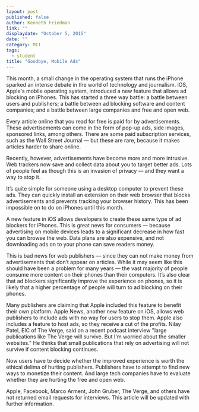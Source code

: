 ```yaml
---
layout: post
published: false
author: Kenneth Friedman
link: ""
displaydate: "October 5, 2015"
date: ""
category: MIT
tags: 
  - student
title: "Goodbye, Mobile Ads"
---
```



This month, a small change in the operating system that runs the iPhone sparked an intense debate in the world of technology and journalism. iOS, Apple's mobile operating system, introduced a new feature that allows ad blocking on iPhones. This has started a three way battle: a battle between users and publishers; a battle between ad blocking software and content companies; and a battle between large companies and free and open web.



Every article online that you read for free is paid for by advertisements. These advertisements can come in the form of pop-up ads, side images, sponsored links, among others. There are some paid subscription services, such as the Wall Street Journal — but these are rare, because it makes articles harder to share online.

Recently, however, advertisements have become more and more intrusive. Web trackers now save and collect data about you to target better ads. Lots of people feel as though this is an invasion of privacy — and they want a way to stop it.

It’s quite simple for someone using a desktop computer to prevent these ads. They can quickly install an extension on their web browser that blocks advertisements and prevents tracking your browser history. This has been impossible on to do on iPhones until this month.

A new feature in iOS allows developers to create these same type of ad blockers for iPhones. This is great news for consumers — because advertising on mobile devices leads to a significant decrease in how fast you can browse the web. Data plans are also expensive, and not downloading ads on to your phone can save readers money.

This is bad news for web publishers — since they can not make money from advertisements that don’t appear on articles. While it may seem like this should have been a problem for many years — the vast majority of people consume more content on their phones than their computers. It’s also clear that ad blockers significantly improve the experience on phones, so it is likely that a higher percentage of people will turn to ad blocking on their phones.

Many publishers are claiming that Apple included this feature to benefit their own platform. Apple News, another new feature on iOS, allows web publishers to include ads with no way for users to stop them. Apple also includes a feature to host ads, so they receive a cut of the profits. Nilay Patel, EIC of The Verge, said on a recent podcast interview "large publications like The Verge will survive. But I'm worried about the smaller websites." He thinks that small publications that rely on advertising will not survive if content blocking continues.

Now users have to decide whether the improved experience is worth the ethical delima of hurting publishers. Publishers have to attempt to find new ways to monetize their content. And large tech companies have to evaluate whether they are hurting the free and open web. 

Apple, Facebook, Marco Arment, John Gruber, The Verge, and others have not returned email requests for interviews. This article will be updated with further information. 
